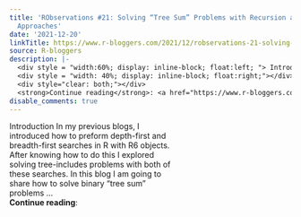 ```yaml
---
title: 'RObservations #21: Solving “Tree Sum” Problems with Recursion and Iterative
  Approaches'
date: '2021-12-20'
linkTitle: https://www.r-bloggers.com/2021/12/robservations-21-solving-tree-sum-problems-with-recursion-and-iterative-approaches/
source: R-bloggers
description: |-
  <div style = "width:60%; display: inline-block; float:left; "> Introduction In my previous blogs, I introduced how to preform depth-first and breadth-first searches in R with R6 objects. After knowing how to do this I explored solving tree-includes problems with both of these searches. In this blog I am going to share how to solve binary “tree sum” problems ...</div>
  <div style = "width: 40%; display: inline-block; float:right;"></div>
  <div style="clear: both;"></div>
  <strong>Continue reading</strong>: <a href="https://www.r-bloggers.com/2021/12/robservations-21-solving-tree-sum-problems-with-re ...
disable_comments: true
---
```

<div style = "width:60%; display: inline-block; float:left; "> Introduction In my previous blogs, I introduced how to preform depth-first and breadth-first searches in R with R6 objects. After knowing how to do this I explored solving tree-includes problems with both of these searches. In this blog I am going to share how to solve binary “tree sum” problems ...</div>
<div style = "width: 40%; display: inline-block; float:right;"></div>
<div style="clear: both;"></div>
<strong>Continue reading</strong>: <a href="https://www.r-bloggers.com/2021/12/robservations-21-solving-tree-sum-problems-with-re ...